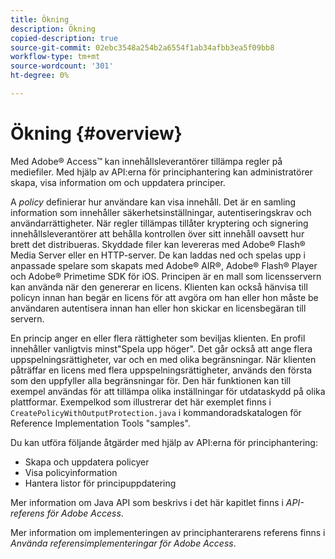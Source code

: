 ```yaml
---
title: Ökning
description: Ökning
copied-description: true
source-git-commit: 02ebc3548a254b2a6554f1ab34afbb3ea5f09bb8
workflow-type: tm+mt
source-wordcount: '301'
ht-degree: 0%

---
```


# Ökning  {#overview}

Med Adobe® Access™ kan innehållsleverantörer tillämpa regler på mediefiler. Med hjälp av API:erna för principhantering kan administratörer skapa, visa information om och uppdatera principer.

A *policy* definierar hur användare kan visa innehåll. Det är en samling information som innehåller säkerhetsinställningar, autentiseringskrav och användarrättigheter. När regler tillämpas tillåter kryptering och signering innehållsleverantörer att behålla kontrollen över sitt innehåll oavsett hur brett det distribueras. Skyddade filer kan levereras med Adobe® Flash® Media Server eller en HTTP-server. De kan laddas ned och spelas upp i anpassade spelare som skapats med Adobe® AIR®, Adobe® Flash® Player och Adobe® Primetime SDK för iOS. Principen är en mall som licensservern kan använda när den genererar en licens. Klienten kan också hänvisa till policyn innan han begär en licens för att avgöra om han eller hon måste be användaren autentisera innan han eller hon skickar en licensbegäran till servern.

En princip anger en eller flera rättigheter som beviljas klienten. En profil innehåller vanligtvis minst&quot;Spela upp höger&quot;. Det går också att ange flera uppspelningsrättigheter, var och en med olika begränsningar. När klienten påträffar en licens med flera uppspelningsrättigheter, används den första som den uppfyller alla begränsningar för. Den här funktionen kan till exempel användas för att tillämpa olika inställningar för utdataskydd på olika plattformar. Exempelkod som illustrerar det här exemplet finns i `CreatePolicyWithOutputProtection.java` i kommandoradskatalogen för Reference Implementation Tools &quot;samples&quot;.

Du kan utföra följande åtgärder med hjälp av API:erna för principhantering:

* Skapa och uppdatera policyer
* Visa policyinformation
* Hantera listor för principuppdatering

Mer information om Java API som beskrivs i det här kapitlet finns i *API-referens för Adobe Access*.

Mer information om implementeringen av principhanterarens referens finns i *Använda referensimplementeringar för Adobe Access*.
